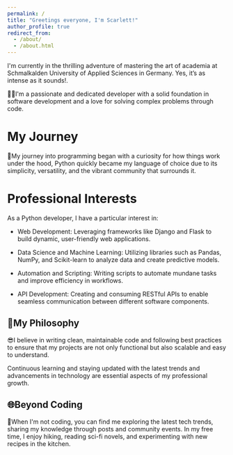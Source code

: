 ```yaml
---
permalink: /
title: "Greetings everyone, I'm Scarlett!"
author_profile: true
redirect_from: 
  - /about/
  - /about.html
---
```

I'm currently in the thrilling adventure of mastering the art of academia at Schmalkalden University of Applied Sciences in Germany. Yes, it’s as intense as it sounds!.

🧑‍💻I'm a passionate and dedicated developer with a solid foundation in software development and a love for solving complex problems through code.


My Journey
======
🚀My journey into programming began with a curiosity for how things work under the hood, Python quickly became my language of choice due to its simplicity, versatility, and the vibrant community that surrounds it.

Professional Interests
======
As a Python developer, I have a particular interest in:

- Web Development: Leveraging frameworks like Django and Flask to build dynamic, user-friendly web applications.

* Data Science and Machine Learning: Utilizing libraries such as Pandas, NumPy, and Scikit-learn to analyze data and create predictive models. 

+ Automation and Scripting: Writing scripts to automate mundane tasks and improve efficiency in workflows.

- API Development: Creating and consuming RESTful APIs to enable seamless communication between different software components.

📙My Philosophy
------

😎I believe in writing clean, maintainable code and following best practices to ensure that my projects are not only functional but also scalable and easy to understand. 

Continuous learning and staying updated with the latest trends and advancements in technology are essential aspects of my professional growth.

🌐Beyond Coding
------
📱When I'm not coding, you can find me exploring the latest tech trends, sharing my knowledge through posts and community events. In my free time, I enjoy hiking, reading sci-fi novels, and experimenting with new recipes in the kitchen.







